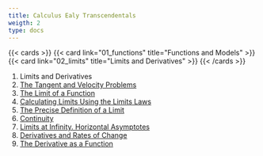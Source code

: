 ```yaml
---
title: Calculus Ealy Transcendentals
weigth: 2
type: docs
---
```


{{< cards >}}
{{< card link="01_functions" title="Functions and Models" >}}
{{< card link="02_limits" title="Limits and Derivatives" >}}
{{< /cards >}}

1. Limits and Derivatives
1. [The Tangent and Velocity Problems](./02_01.md)
1. [The Limit of a Function](./02_02.md)
1. [Calculating Limits Using the Limits Laws](./02_03.md)
1. [The Precise Definition of a Limit](./02_04.md)
1. [Continuity](./02_05.md)
1. [Limits at Infinity. Horizontal Asymptotes](./02_06.md)
1. [Derivatives and Rates of Change](./02_07.md)
1. [The Derivative as a Function](./02_08.md)
